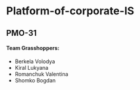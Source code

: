 # Platform-of-corporate-IS
## PMO-31
#### Team Grasshoppers:
* Berkela Volodya 
* Kiral Lukyana
* Romanchuk Valentina 
* Shomko Bogdan
